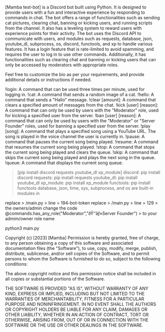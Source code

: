 [Mamba test-bot] is a Discord bot built using Python. It is designed to provide users with a fun and interactive experience by responding to commands in chat. The bot offers a range of functionalities such as sending cat pictures, clearing chat, banning or kicking users, and running scripts from the channel. It also has a leveling system to reward users with experience points for their activity.
The bot uses the Discord API to communicate with users, and modules such as requests, database, json, youtube_dl, subprocess, os, discord, functools, and xp to handle various features. It has a login feature that is rate-limited to avoid spamming, and requires the user to log in to use other commands. Additionally, it has functionalities such as clearing chat and banning or kicking users that can only be accessed by moderators with appropriate roles.

Feel free to customize the bio as per your requirements, and provide additional details or instructions if needed.

!login: A command that can be used three times per minute, used for logging in.
!cat: A command that sends a random image of a cat.
!hello: A command that sends a "Hallo" message.
!clear [amount]: A command that clears a specified amount of messages from the chat.
!kick [user] [reason]: A command that can only be used by users with the "Moderator" role, used for kicking a specified user from the server.
!ban [user] [reason]: A command that can only be used by users with the "Moderator" or "Server Founder" roles, used for banning a specified user from the server.
!play [song]: A command that plays a specified song using a YouTube URL. The song is played in the voice channel the user is currently in.
!pause: A command that pauses the current song being played.
!resume: A command that resumes the current song being played.
!stop: A command that stops the current song being played and clears the queue.
!skip: A command that skips the current song being played and plays the next song in the queue.
!queue: A command that displays the current song queue.


> [pip install discord requests youtube_dl xp_module]
> discord: pip install discord
> requests: pip install requests
> youtube_dl: pip install youtube_dl
> xp_module: pip install xp_module
> functools: pip install functools
> database, json, time, sys, subprocess, and os are built-in modules in 


replace > /main.py > line = 194-bot-token 
replace > /main.py > line = 129 > the owners/admin
change the code @commands.has_any_role("Moderator","ðŸ‘‘ãƒ»Server Founder") > to your admim/owner role name 


python3 main.py






Copyright (c) [2023] [Mamba]
Permission is hereby granted, free of charge, to any person obtaining a copy of this software and associated documentation files (the "Software"), to use, copy, modify, merge, publish, distribute, sublicense, and/or sell copies of the Software, and to permit persons to whom the Software is furnished to do so, subject to the following conditions:

The above copyright notice and this permission notice shall be included in all copies or substantial portions of the Software.

THE SOFTWARE IS PROVIDED "AS IS", WITHOUT WARRANTY OF ANY KIND, EXPRESS OR IMPLIED, INCLUDING BUT NOT LIMITED TO THE WARRANTIES OF MERCHANTABILITY, FITNESS FOR A PARTICULAR PURPOSE AND NONINFRINGEMENT. IN NO EVENT SHALL THE AUTHORS OR COPYRIGHT HOLDERS BE LIABLE FOR ANY CLAIM, DAMAGES OR OTHER LIABILITY, WHETHER IN AN ACTION OF CONTRACT, TORT OR OTHERWISE, ARISING FROM, OUT OF OR IN CONNECTION WITH THE SOFTWARE OR THE USE OR OTHER DEALINGS IN THE SOFTWARE.
